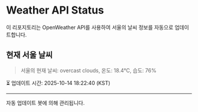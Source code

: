 
# Weather API Status

이 리포지토리는 OpenWeather API를 사용하여 서울의 날씨 정보를 자동으로 업데이트합니다.

## 현재 서울 날씨
> 서울의 현재 날씨: overcast clouds, 온도: 18.4°C, 습도: 76%

⏳ 업데이트 시간: 2025-10-14 18:22:40 (KST)

---
자동 업데이트 봇에 의해 관리됩니다.
